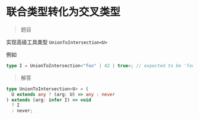 # 联合类型转化为交叉类型

<BtnGroup 
	issue="https://tsch.js.org/55/solutions"
	featured="https://github.com/type-challenges/type-challenges/issues/122"
/>

> 题目

实现高级工具类型 `UnionToIntersection<U>`

例如

```ts
type I = UnionToIntersection<"foo" | 42 | true>; // expected to be 'foo' & 42 & true
```

> 解答

```ts
type UnionToIntersection<U> = (
  U extends any ? (arg: U) => any : never
) extends (arg: infer I) => void
  ? I
  : never;
```
